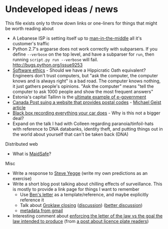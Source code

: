 # Undeveloped ideas / news

This file exists only to throw down links or one-liners for things that might be worth reading about

* A Lebanese ISP is setting itself up to [man-in-the-middle](http://security.stackexchange.com/questions/80662/i-cant-access-websites-that-use-https-instead-getting-the-message-your-connec) all it's customer's traffic
* Python 2.7's argparse does not work correctly with subparsers. If you define `--verbose` on the top level, and have a subparser for `run`, then running `script.py run --verbose` will fail. http://bugs.python.org/issue9253
* [Software ethics](http://benlog.com/2015/05/23/the-responsibility-we-have-as-software-engineers/) - Should we have a Hippicratic Oath equivalent? Engineers don't trust computers, but "ask the computer, the computer knows and is always right" is a bad road. The computer knows nothing, it just gathers people's opinions. "Ask the computer" means "tell the computer to ask 1000 people and show the most frequent answers"
* Estonia's capital Tallinn is the [ultimate example of e-government](http://www.spiegel.de/international/europe/europe-s-coolest-cities-tallinn-estonia-s-wired-capital-a-502322.html)
* [Canada Post suing a website that provides postal codes](http://geocoder.ca/?sued=1) - [Michael Geist article](http://www.michaelgeist.ca/content/view/6415/125/)
* [Black box recording everything your car does](http://news.ycombinator.com/item?id=3863343) - Why is this not a bigger deal?
* Expand on the talk I had with Colleen regarding paranoia/tinfoil-hats with reference to DNA databanks, identity theft, and putting things out in the world about yourself that can't be taken back (DNA)

Distributed web
* What is [MaidSafe](https://en.wikipedia.org/wiki/MaidSafe#Self-Encrypted_Data)?

Misc
* Write a response to [Steve Yegge](http://steve.yegge.googlepages.com/ten-predictions) (write my own predictions as an exercise)
* Write a short blog post talking about chilling effects of surveillance. This is mostly to provide a link page for things I want to remember
  * Use [Ben's letter](http://benlog.com/2013/08/19/letter-to-president-obama-on-surveillance-and-freedom/) as a template/reference, and maybe explicitly reference it
  * Talk about [Groklaw closing](http://www.theguardian.com/technology/2013/aug/20/groklaw-shuts-nsa-surveillance) ([discussion](https://news.ycombinator.com/item?id=6243081)) ([better discussion](https://news.ycombinator.com/item?id=6242569))
  * [metadata from gmail](http://www.npr.org/blogs/alltechconsidered/2013/08/22/214172709/how-a-look-at-your-gmail-reveals-the-power-of-metadata)
* Interesting comment about [enforcing the letter of the law vs the goal the law intended to produce](https://news.ycombinator.com/item?id=5668360) (from [a post about licence plate readers](https://news.ycombinator.com/item?id=5667911))
